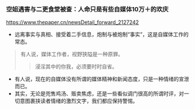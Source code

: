 ### 空姐遇害与二更食堂被查：人命只是有些自媒体10万＋的欢庆
https://www.thepaper.cn/newsDetail_forward_2127242
- 远离事实与真相、接受着二手信息，炮制与被炮制“事实”，这是自媒体工作的常态。
>有人说，媒体工作者，视野狭隘是一种原罪。
>>浸淫其中的你我，必须要时时自省。
- 有人说，现在的自媒体没有所谓的媒体精神和新闻态度，只是一种情绪的宣泄而已。
- 其实，无论是兜售鸡汤、贩卖焦虑，还是一些看似调门很高的所谓时评，对一切意图裹挟读者情绪的激烈文字，我们都应保持警惕。